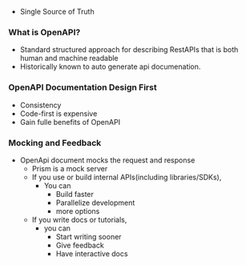 - Single Source of Truth

### What is OpenAPI?
  - Standard structured approach for describing RestAPIs that is both human and machine readable
  - Historically known to auto generate api documenation.
  
### OpenAPI Documentation Design First
  - Consistency
  - Code-first is expensive
  - Gain fulle benefits of OpenAPI

### Mocking and Feedback
  - OpenApi document mocks the request and response
    - Prism is a mock server
    - If you use or build internal APIs(including libraries/SDKs),
      - You can
        - Build faster
        - Parallelize development
        - more options
    - If you write docs or tutorials, 
        - you can
            - Start writing sooner
            - Give feedback
            - Have interactive docs
    

